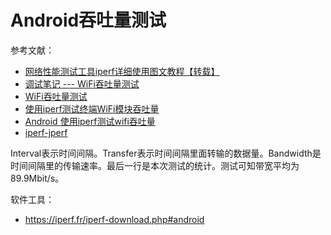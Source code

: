 # Android吞吐量测试

参考文献：

- [网络性能测试工具iperf详细使用图文教程【转载】](https://www.cnblogs.com/yingsong/p/5682080.html)
- [调试笔记 --- WiFi吞吐量测试](https://blog.csdn.net/kris_fei/article/details/81110081)
- [WiFi吞吐量测试](https://blog.csdn.net/huapingqi/article/details/78435302)
- [使用iperf测试终端WiFi模块吞吐量](https://blog.csdn.net/lyss918/article/details/76073746)
- [Android 使用iperf测试wifi吞吐量](https://blog.csdn.net/github_38117599/article/details/77825626?utm_source=blogxgwz6&tdsourcetag=s_pcqq_aiomsg)
- [iperf-jperf](https://blog.csdn.net/rattles/article/details/50970728)

Interval表示时间间隔。Transfer表示时间间隔里面转输的数据量。Bandwidth是时间间隔里的传输速率。最后一行是本次测试的统计。测试可知带宽平均为89.9Mbit/s。 

软件工具：

- https://iperf.fr/iperf-download.php#android






